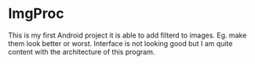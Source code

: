 # ImgProc
This is my first Android project it is able to add filterd to images. Eg. make them look better or worst.
Interface is not looking good but I am quite content with the architecture of this program.
